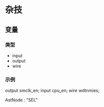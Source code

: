 # 杂技

## 变量

### 类型

- input
- output
- wire

### 示例

output smclk_en;
input cpu_en;
wire wdtnmies;


AstNode : "SEL"